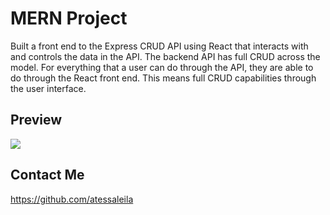 # MERN Project

Built a front end to the Express CRUD API using React that interacts with and controls the data in the API. The backend API has full CRUD across the model. For everything that a user can do through the API, they are able to do through the React front end. This means full CRUD capabilities through the user interface.


## Preview

![](https://media.giphy.com/media/kyu5pGfHA2KYfj0lPk/giphy.gif)


## Contact Me

https://github.com/atessaleila